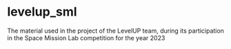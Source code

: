 # levelup_sml
The material used in the project of the LevelUP team, during its participation in the Space Mission Lab competition for the year 2023
